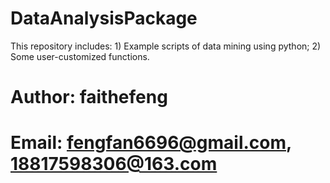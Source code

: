 # DataAnalysisPackage
This repository includes: 1) Example scripts of data mining using python; 2) Some user-customized functions.


# Author: faithefeng 
# Email: fengfan6696@gmail.com,  18817598306@163.com
